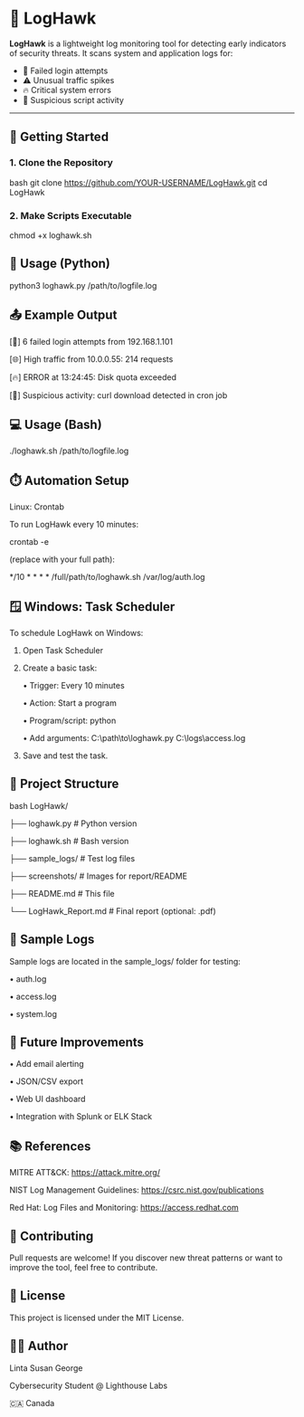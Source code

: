 
# 🦅 LogHawk

**LogHawk** is a lightweight log monitoring tool for detecting early indicators of security threats. It scans system and application logs for:

- 🛑 Failed login attempts
- ⚠️ Unusual traffic spikes
- 🔥 Critical system errors
- 🦠 Suspicious script activity

---

## 📌 Getting Started

### 1. Clone the Repository

bash
git clone https://github.com/YOUR-USERNAME/LogHawk.git
cd LogHawk

### 2. Make Scripts Executable

chmod +x loghawk.sh

## 🐍 Usage (Python)


python3 loghawk.py /path/to/logfile.log


## 📤 Example Output

[🔐] 6 failed login attempts from 192.168.1.101

[🌐] High traffic from 10.0.0.55: 214 requests

[🔥] ERROR at 13:24:45: Disk quota exceeded

[🦠] Suspicious activity: curl download detected in cron job


## 💻 Usage (Bash)

./loghawk.sh /path/to/logfile.log

## ⏱️ Automation Setup

Linux: Crontab

To run LogHawk every 10 minutes:

crontab -e

(replace with your full path):

*/10 * * * * /full/path/to/loghawk.sh /var/log/auth.log


## 🪟 Windows: Task Scheduler

To schedule LogHawk on Windows:

1. Open Task Scheduler

2. Create a basic task:

    • Trigger: Every 10 minutes

    • Action: Start a program

    • Program/script: python

    • Add arguments: C:\path\to\loghawk.py C:\logs\access.log

3. Save and test the task.

## 📂 Project Structure


bash
LogHawk/

├── loghawk.py # Python version

├── loghawk.sh # Bash version

├── sample_logs/ # Test log files

├── screenshots/ # Images for report/README

├── README.md # This file

└── LogHawk_Report.md # Final report (optional: .pdf)


## 🧪 Sample Logs

Sample logs are located in the sample_logs/ folder for testing:

• auth.log

• access.log

• system.log


## 🔄 Future Improvements

 • Add email alerting
 
 • JSON/CSV export
 
 • Web UI dashboard
 
 • Integration with Splunk or ELK Stack

## 📚 References

MITRE ATT&CK: https://attack.mitre.org/ 

NIST Log Management Guidelines: https://csrc.nist.gov/publications 

Red Hat: Log Files and Monitoring: https://access.redhat.com  

## 🤝 Contributing

Pull requests are welcome! If you discover new threat patterns or want to improve the tool, feel free to contribute.

## 📄 License

This project is licensed under the MIT License.

## 👨‍💻 Author

Linta Susan George

Cybersecurity Student @ Lighthouse Labs

🇨🇦 Canada
